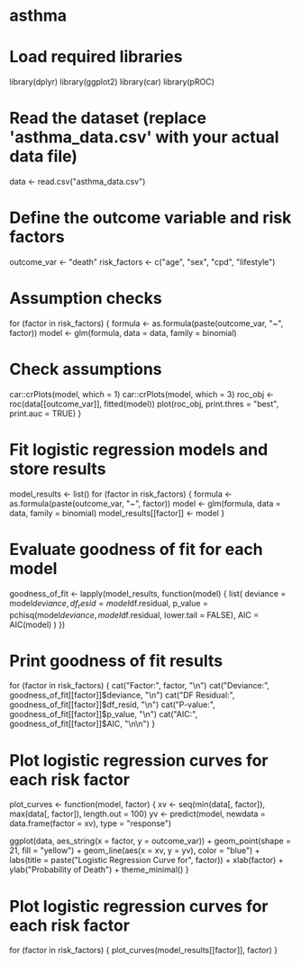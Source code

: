 # asthma

# Load required libraries
library(dplyr)
library(ggplot2)
library(car)
library(pROC)

# Read the dataset (replace 'asthma_data.csv' with your actual data file)
data <- read.csv("asthma_data.csv")

# Define the outcome variable and risk factors
outcome_var <- "death"
risk_factors <- c("age", "sex", "cpd", "lifestyle")

# Assumption checks
for (factor in risk_factors) {
  formula <- as.formula(paste(outcome_var, "~", factor))
  model <- glm(formula, data = data, family = binomial)
  
  # Check assumptions
  car::crPlots(model, which = 1)
  car::crPlots(model, which = 3)
  roc_obj <- roc(data[[outcome_var]], fitted(model))
  plot(roc_obj, print.thres = "best", print.auc = TRUE)
}

# Fit logistic regression models and store results
model_results <- list()
for (factor in risk_factors) {
  formula <- as.formula(paste(outcome_var, "~", factor))
  model <- glm(formula, data = data, family = binomial)
  model_results[[factor]] <- model
}

# Evaluate goodness of fit for each model
goodness_of_fit <- lapply(model_results, function(model) {
  list(
    deviance = model$deviance,
    df_resid = model$df.residual,
    p_value = pchisq(model$deviance, model$df.residual, lower.tail = FALSE),
    AIC = AIC(model)
  )
})

# Print goodness of fit results
for (factor in risk_factors) {
  cat("Factor:", factor, "\n")
  cat("Deviance:", goodness_of_fit[[factor]]$deviance, "\n")
  cat("DF Residual:", goodness_of_fit[[factor]]$df_resid, "\n")
  cat("P-value:", goodness_of_fit[[factor]]$p_value, "\n")
  cat("AIC:", goodness_of_fit[[factor]]$AIC, "\n\n")
}

# Plot logistic regression curves for each risk factor
plot_curves <- function(model, factor) {
  xv <- seq(min(data[, factor]), max(data[, factor]), length.out = 100)
  yv <- predict(model, newdata = data.frame(factor = xv), type = "response")
  
  ggplot(data, aes_string(x = factor, y = outcome_var)) +
    geom_point(shape = 21, fill = "yellow") +
    geom_line(aes(x = xv, y = yv), color = "blue") +
    labs(title = paste("Logistic Regression Curve for", factor)) +
    xlab(factor) +
    ylab("Probability of Death") +
    theme_minimal()
}

# Plot logistic regression curves for each risk factor
for (factor in risk_factors) {
  plot_curves(model_results[[factor]], factor)
}
